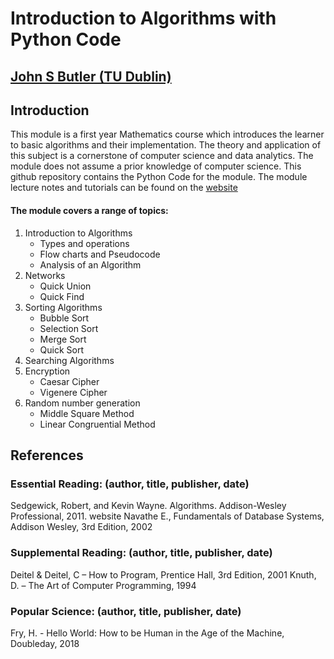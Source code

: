# Introduction to Algorithms with Python Code
## [John S Butler (TU Dublin)](https://johnsbutler.netlify.com/)

## Introduction
This module is a first year Mathematics course which introduces the learner to basic algorithms and their implementation.  The theory and application of this subject is a cornerstone of computer science and data analytics.  The module does not assume a prior knowledge of computer science.
This github repository contains the Python Code for the module.
The module lecture notes and tutorials can be found on the [website](https://sites.google.com/dit.ie/math1812/home)

#### The module covers a range of topics:
1.  Introduction to Algorithms
    - Types and operations
    -  Flow charts and Pseudocode
    -  Analysis of an Algorithm
2. Networks
   -   Quick Union
   -   Quick Find
3. Sorting Algorithms
   - Bubble Sort
   - Selection Sort
   - Merge Sort
   - Quick Sort
4. Searching Algorithms
5. Encryption
   - Caesar Cipher
   - Vigenere Cipher
6. Random number generation 
   -  Middle Square Method
   -  Linear Congruential  Method


## References
### Essential Reading:  (author, title, publisher, date)
Sedgewick, Robert, and Kevin Wayne. Algorithms. Addison-Wesley Professional, 2011. website
Navathe E., Fundamentals of Database Systems, Addison Wesley, 3rd Edition, 2002

### Supplemental Reading:  (author, title, publisher, date)
Deitel & Deitel, C – How to Program, Prentice Hall, 3rd Edition, 2001
Knuth, D. – The Art of Computer Programming, 1994

### Popular Science: (author, title, publisher, date)
Fry, H. - Hello World: How to be Human in the Age of the Machine, Doubleday, 2018
